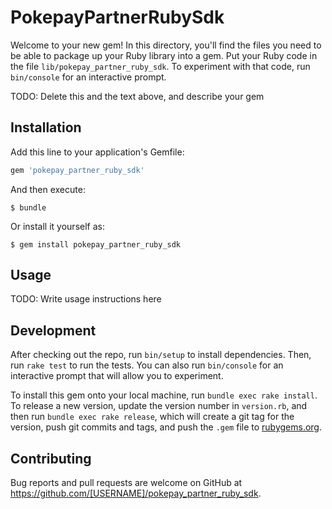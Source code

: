 # PokepayPartnerRubySdk

Welcome to your new gem! In this directory, you'll find the files you need to be able to package up your Ruby library into a gem. Put your Ruby code in the file `lib/pokepay_partner_ruby_sdk`. To experiment with that code, run `bin/console` for an interactive prompt.

TODO: Delete this and the text above, and describe your gem

## Installation

Add this line to your application's Gemfile:

```ruby
gem 'pokepay_partner_ruby_sdk'
```

And then execute:

    $ bundle

Or install it yourself as:

    $ gem install pokepay_partner_ruby_sdk

## Usage

TODO: Write usage instructions here

## Development

After checking out the repo, run `bin/setup` to install dependencies. Then, run `rake test` to run the tests. You can also run `bin/console` for an interactive prompt that will allow you to experiment.

To install this gem onto your local machine, run `bundle exec rake install`. To release a new version, update the version number in `version.rb`, and then run `bundle exec rake release`, which will create a git tag for the version, push git commits and tags, and push the `.gem` file to [rubygems.org](https://rubygems.org).

## Contributing

Bug reports and pull requests are welcome on GitHub at https://github.com/[USERNAME]/pokepay_partner_ruby_sdk.
